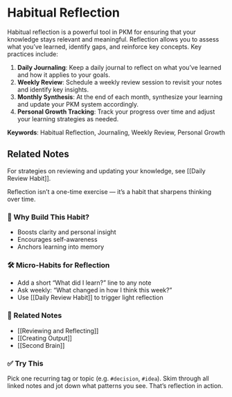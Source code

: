 # Habitual Reflection

Habitual reflection is a powerful tool in PKM for ensuring that your knowledge stays relevant and meaningful. Reflection allows you to assess what you’ve learned, identify gaps, and reinforce key concepts. Key practices include:

1. **Daily Journaling**: Keep a daily journal to reflect on what you’ve learned and how it applies to your goals.
2. **Weekly Review**: Schedule a weekly review session to revisit your notes and identify key insights.
3. **Monthly Synthesis**: At the end of each month, synthesize your learning and update your PKM system accordingly.
4. **Personal Growth Tracking**: Track your progress over time and adjust your learning strategies as needed.

**Keywords**: Habitual Reflection, Journaling, Weekly Review, Personal Growth



## Related Notes

For strategies on reviewing and updating your knowledge, see [[Daily Review Habit]].


Reflection isn’t a one-time exercise — it’s a habit that sharpens thinking over time.

### 🧠 Why Build This Habit?
- Boosts clarity and personal insight
- Encourages self-awareness
- Anchors learning into memory

### 🛠️ Micro-Habits for Reflection
- Add a short “What did I learn?” line to any note
- Ask weekly: “What changed in how I think this week?”
- Use [[Daily Review Habit]] to trigger light reflection

### 🔗 Related Notes
- [[Reviewing and Reflecting]]
- [[Creating Output]]
- [[Second Brain]]

### ✅ Try This
Pick one recurring tag or topic (e.g. `#decision`, `#idea`). Skim through all linked notes and jot down what patterns you see. That’s reflection in action.